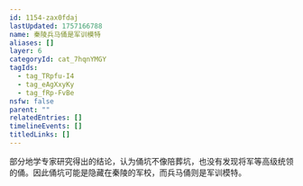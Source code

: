 ```yaml
---
id: 1154-zax0fdaj
lastUpdated: 1757166788
name: 秦陵兵马俑是军训模特
aliases: []
layer: 6
categoryId: cat_7hqnYMGY
tagIds:
  - tag_TRpfu-I4
  - tag_eAgXxyKy
  - tag_fRp-FvBe
nsfw: false
parent: ""
relatedEntries: []
timelineEvents: []
titledLinks: []
---
```


部分地学专家研究得出的结论，认为俑坑不像陪葬坑，也没有发现将军等高级统领的俑。因此俑坑可能是隐藏在秦陵的军校，而兵马俑则是军训模特。
